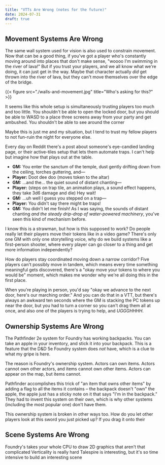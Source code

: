 ```yaml
---
title: "VTTs Are Wrong (notes for the future)"
date: 2024-07-31
draft: true
---
```


## Movement Systems Are Wrong

The same wall system used for vision is also used to constrain movement.
Now that can be a good thing, if you've got a player who's constantly moving around into places that don't make sense, "woooo I'm swimming in the river of lava!"
But if you trust your players, and we all know what we're doing, it can just get in the way.
Maybe that character actually _did_ get thrown into the river of lava, but they can't move themselves over the edge of the bridge.

{{< figure src="./walls-and-movement.jpg" title="Who's asking for this?" >}}

It seems like this whole setup is simultaneously trusting players too much and too little.
You shouldn't be able to open the locked door, but you should be able to WASD to a place three screens away from your party and get ambushed.
You shouldn't be able to see around the corner

Maybe this is just me and my situation, but I tend to trust my fellow players to not fun-ruin the night for everyone else.

Every day on Reddit there's a post about someone's eye-candied landing page, or their active-tiles setup that lets them automate traps.
I can't help but imagine how that plays out at the table.

- **GM:** You enter the sanctum of the temple, dust gently drifting down from the ceiling, torches guttering, and—
- **Player:** Doot dee doo (moves token to the altar)
- **GM:** …and the… the quiet sound of distant chanting—
- **Player:** (steps on trap tile, an animation plays, a sound effect happens, they take 3d6 damage and die) Hey wait!
- **GM:** …uh well I guess you stepped on a trap—
- **Player:** You didn't say there might be traps!
- **GM:** You didn't let me finish! As I was saying, the sounds of distant chanting *and the steady drip-drop of water-powered machinery*, you've seen this kind of mechanism before.

I know this is a strawman, but how is this supposed to work?
Do people really let their players move their tokens like in a video game?
There's only one GM with only one storytelling voice, why do we build systems like a first-person shooter, where every player can go closer to a thing and get more information independently?

How do players stay coordinated moving down a narrow corridor?
Five players can't possibly move in tandem, which means every time something meaningful gets discovered, there's a "okay move your tokens to where you would be" moment, which makes me wonder why we're all doing this in the first place.

When you're playing in person, you'd say "okay we advance to the next door, here's our marching order."
And you can do that in a VTT, but there's always an awkward ten seconds where the GM is stacking the PC tokens up near the door, but you had to turn a corner so you can't drag them all at once, and also one of the players is trying to help, and *UGGGHHHH*.

## Ownership Systems Are Wrong
The Pathfinder 2e system for Foundry has working backpacks.
You can take an apple in your inventory, and stick it into your backpack.
This is a feature that the D&D 5e Foundry system does *not* have, which is a clue to what my gripe is here.

The reason is Foundry's ownership system.
Actors can own items.
Actors cannot own other actors, and items cannot own other items.
Actors can appear on the map, but items cannot.

Pathfinder accomplishes this trick of "an item that owns other items" by adding a flag to all the items it contains – the backpack doesn't "own" the apple, the apple just has a sticky note on it that says "I'm in the backpack."
They had to invent this system on their own, which is why other systems (including the most popular one) don't have them.

This ownership system is broken in other ways too.
How do you let other players look at this sword you just picked up?
If you drag it onto their

## Scene Systems Are Wrong
Foundry's takes your whole CPU to draw 2D graphics that aren't that complicated
Verticality is really hard
Talespire is interesting, but it's so time intensive to build an interesting scene

